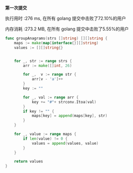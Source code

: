 **第一次提交**

执行用时 :276 ms, 在所有 golang 提交中击败了72.10%的用户

内存消耗 :273.2 MB, 在所有 golang 提交中击败了5.55%的用户

```go
func groupAnagrams(strs []string) [][]string {
    maps := make(map[interface{}][]string)
	values := [][]string{}


	for _, str := range strs {
		arr := make([]int, 26)

		for _,  v := range str {
			arr[v - 'a']++
		}
		key := ""

		for _, val := range arr {
			key += "#"+ strconv.Itoa(val)
		}
        if key != "" {
            maps[key] = append(maps[key], str)
        }
	}

	for _, value := range maps {
        if len(value) != 0 {
            values = append(values, value)
        }
	}

	return values
}
```

